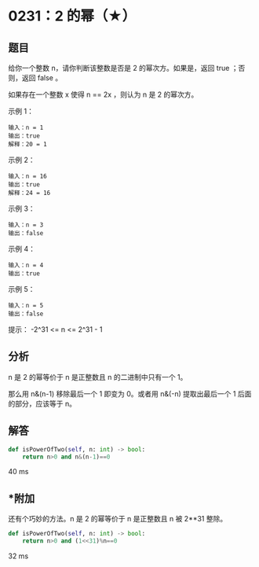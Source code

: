 # 0231：2 的幂（★）


## 题目

给你一个整数 n，请你判断该整数是否是 2 的幂次方。如果是，返回 true ；否则，返回 false 。

如果存在一个整数 x 使得 n == 2x ，则认为 n 是 2 的幂次方。


示例 1：

    输入：n = 1
    输出：true
    解释：20 = 1

示例 2：

    输入：n = 16
    输出：true
    解释：24 = 16

示例 3：
    
    输入：n = 3
    输出：false

示例 4：

    输入：n = 4
    输出：true

示例 5：

    输入：n = 5
    输出：false
 
提示： -2^31 <= n <= 2^31 - 1 

## 分析

n 是 2 的幂等价于 n 是正整数且 n 的二进制中只有一个 1。

那么用 n&(n-1) 移除最后一个 1 即变为 0。或者用 n&(-n) 提取出最后一个 1 后面的部分，应该等于 n。

## 解答

```python
def isPowerOfTwo(self, n: int) -> bool:
    return n>0 and n&(n-1)==0
```
40 ms

## *附加

还有个巧妙的方法。n 是 2 的幂等价于 n 是正整数且 n 被 2**31 整除。

```python
def isPowerOfTwo(self, n: int) -> bool:
    return n>0 and (1<<31)%n==0
```
32 ms
